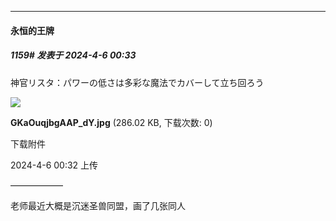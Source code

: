 ﻿
*****

####  永恒的王牌  
##### 1159#       发表于 2024-4-6 00:33

神官リスタ：パワーの低さは多彩な魔法でカバーして立ち回ろう

<img src="https://img.saraba1st.com/forum/202404/06/003224fg6uggyhz2xx5w26.jpg" referrerpolicy="no-referrer">

<strong>GKaOuqjbgAAP_dY.jpg</strong> (286.02 KB, 下载次数: 0)

下载附件

2024-4-6 00:32 上传

——————

老师最近大概是沉迷圣兽同盟，画了几张同人


